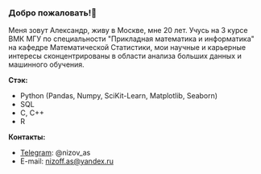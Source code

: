 ### Добро пожаловать!👋

Меня зовут Александр, живу в Москве, мне 20 лет. Учусь на 3 курсе ВМК МГУ по специальности "Прикладная математика и информатика" на кафедре Математической Статистики, мои научные и карьерные интересы сконцентрированы в области анализа больших данных и машинного обучения.

**Стэк:**
- Python (Pandas, Numpy, SciKit-Learn, Matplotlib, Seaborn)
- SQL
- C, C++
- R

**Контакты:**
* [Telegram](https://t.me/nizov_as): @nizov_as
* E-mail: nizoff.as@yandex.ru
